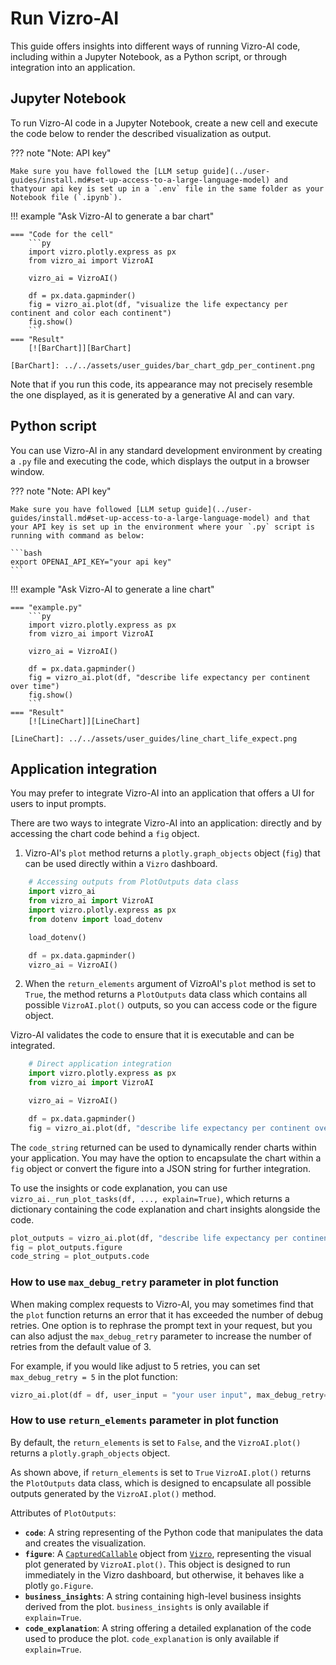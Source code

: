 # Run Vizro-AI

This guide offers insights into different ways of running Vizro-AI code, including within a Jupyter Notebook, as a Python script, or through integration into an application.

## Jupyter Notebook
To run Vizro-AI code in a Jupyter Notebook, create a new cell and execute the code below to render the described visualization as output.

??? note "Note: API key"

    Make sure you have followed the [LLM setup guide](../user-guides/install.md#set-up-access-to-a-large-language-model) and thatyour api key is set up in a `.env` file in the same folder as your Notebook file (`.ipynb`).

!!! example "Ask Vizro-AI to generate a bar chart"

    === "Code for the cell"
        ```py
        import vizro.plotly.express as px
        from vizro_ai import VizroAI

        vizro_ai = VizroAI()

        df = px.data.gapminder()
        fig = vizro_ai.plot(df, "visualize the life expectancy per continent and color each continent")
        fig.show()
        ```
    === "Result"
        [![BarChart]][BarChart]

    [BarChart]: ../../assets/user_guides/bar_chart_gdp_per_continent.png

Note that if you run this code, its appearance may not precisely resemble the one displayed, as it is generated by a generative AI and can vary.

## Python script
You can use Vizro-AI in any standard development environment by creating a `.py` file and executing the code, which displays the output in a browser window.

??? note "Note: API key"

    Make sure you have followed [LLM setup guide](../user-guides/install.md#set-up-access-to-a-large-language-model) and that your API key is set up in the environment where your `.py` script is running with command as below:

    ```bash
    export OPENAI_API_KEY="your api key"
    ```

!!! example "Ask Vizro-AI to generate a line chart"

    === "example.py"
        ```py
        import vizro.plotly.express as px
        from vizro_ai import VizroAI

        vizro_ai = VizroAI()

        df = px.data.gapminder()
        fig = vizro_ai.plot(df, "describe life expectancy per continent over time")
        fig.show()
        ```
    === "Result"
        [![LineChart]][LineChart]

    [LineChart]: ../../assets/user_guides/line_chart_life_expect.png

## Application integration

You may prefer to integrate Vizro-AI into an application that offers a UI for users to input prompts.

There are two ways to integrate Vizro-AI into an application: directly and by accessing the chart code behind a `fig` object.

1. Vizro-AI's `plot` method returns a `plotly.graph_objects` object (`fig`) that can be used directly within a `Vizro` dashboard.

```py
    # Accessing outputs from PlotOutputs data class
    import vizro_ai
    from vizro_ai import VizroAI
    import vizro.plotly.express as px
    from dotenv import load_dotenv

    load_dotenv()

    df = px.data.gapminder()
    vizro_ai = VizroAI()
```

2. When the `return_elements` argument of VizroAI's `plot` method is set to `True`, the method returns a `PlotOutputs` data class which contains all possible `VizroAI.plot()` outputs, so you can access code or the figure object.

Vizro-AI validates the code to ensure that it is executable and can be integrated.


```py
    # Direct application integration
    import vizro.plotly.express as px
    from vizro_ai import VizroAI

    vizro_ai = VizroAI()

    df = px.data.gapminder()
    fig = vizro_ai.plot(df, "describe life expectancy per continent over time")
```


The `code_string` returned can be used to dynamically render charts within your application. You may have the option to encapsulate the chart within a `fig` object or convert the figure into a JSON string for further integration.

To use the insights or code explanation, you can use `vizro_ai._run_plot_tasks(df, ..., explain=True)`, which returns a dictionary containing the code explanation and chart insights alongside the code.

```py
plot_outputs = vizro_ai.plot(df, "describe life expectancy per continent over time", explain=True, return_elements=True)
fig = plot_outputs.figure
code_string = plot_outputs.code
```

### How to use `max_debug_retry` parameter in plot function
When making complex requests to Vizro-AI, you may sometimes find that the `plot` function returns an error that it has exceeded the number of debug retries. One option is to rephrase the prompt text in your request, but you can also adjust the `max_debug_retry` parameter to increase the number of retries from the default value of 3.

For example, if you would like adjust to 5 retries, you can set `max_debug_retry = 5` in the plot function:

```py
vizro_ai.plot(df = df, user_input = "your user input", max_debug_retry= 5)
```

### How to use `return_elements` parameter in plot function
By default, the `return_elements` is set to `False`, and the `VizroAI.plot()` returns a `plotly.graph_objects` object.

As shown above, if `return_elements` is set to `True` `VizroAI.plot()` returns the `PlotOutputs` data class, which is designed to encapsulate all possible outputs generated by the `VizroAI.plot()` method.

Attributes of `PlotOutputs`:

- **`code`**: A string representing of the Python code that manipulates the data and creates the visualization.
- **`figure`**: A [`CapturedCallable`](https://vizro.readthedocs.io/en/stable/pages/API-reference/models/#vizro.models.types.CapturedCallable) object from [`Vizro`](https://vizro.readthedocs.io/en/stable/), representing the visual plot generated by `VizroAI.plot()`. This object is designed to run immediately in the Vizro dashboard, but otherwise, it behaves like a plotly `go.Figure`.
- **`business_insights`**: A string containing high-level business insights derived from the plot. `business_insights` is only available if `explain=True`.
- **`code_explanation`**: A string offering a detailed explanation of the code used to produce the plot. `code_explanation` is only available if `explain=True`.

